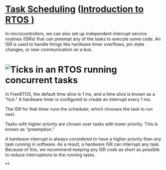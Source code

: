 

# [Task Scheduling](https://www.digikey.com/en/maker/projects/introduction-to-rtos-solution-to-part-3-task-scheduling/8fbb9e0b0eed4279a2dd698f02ce125f) ([Introduction to RTOS )](https://www.digikey.com/en/maker/projects/introduction-to-rtos-solution-to-part-3-task-scheduling/8fbb9e0b0eed4279a2dd698f02ce125f)

  

In microcontrollers, we can also set up independent interrupt service routines (ISRs) that can preempt any of the tasks to execute some code. An ISR is used to handle things like hardware timer overflows, pin state changes, or new communication on a bus.

# ![Ticks in an RTOS running concurrent tasks](https://lh7-rt.googleusercontent.com/docsz/AD_4nXdsnH0CyKJ5xcB_-EDTqicqOS1WiWtvBsRt_hjVDYt7UfSeSTBOfG28lEGVAkKMpT_SVYoHxBcPMhKZGOEUqPoHEgqeBU1wRhipoc9JCBjt0S-VqdGRGxMgqRxHLDxvq0i3lhn3PDdaX2Yf3IVxaLgmK0U?key=knHaqz2i28W2NmyjBPkSyg "Ticks in an RTOS running concurrent tasks")

In FreeRTOS, the default time slice is 1 ms, and a time slice is known as a “tick.” A hardware timer is configured to create an interrupt every 1 ms. 

The ISR for that timer runs the scheduler, which chooses the task to run next.

Tasks with higher priority are chosen over tasks with lower priority. This is known as “preemption.” 

  
  

A hardware interrupt is always considered to have a higher priority than any task running in software. As a result, a hardware ISR can interrupt any task. Because of this, we recommend keeping any ISR code as short as possible to reduce interruptions to the running tasks.

**